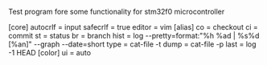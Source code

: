 Test program fore some functionality for stm32f0 microcontroller


[core]
        autocrlf = input
        safecrlf = true
        editor = vim
[alias]
        co = checkout
        ci = commit
        st = status
        br = branch
        hist = log --pretty=format:\"%h %ad | %s%d [%an]\" --graph --date=short
        type = cat-file -t
        dump = cat-file -p
        last = log -1 HEAD
[color]
        ui = auto

